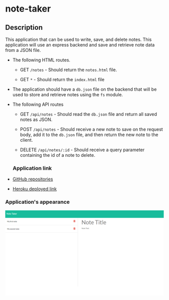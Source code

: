 # note-taker

## Description

This application that can be used to write, save, and delete notes. This application will use an express backend and save and retrieve note data from a JSON file.

* The following HTML routes.

  * GET `/notes` - Should return the `notes.html` file.

  * GET `*` - Should return the `index.html` file

* The application should have a `db.json` file on the backend that will be used to store and retrieve notes using the `fs` module.

* The following API routes

  * GET `/api/notes` - Should read the `db.json` file and return all saved notes as JSON.

  * POST `/api/notes` - Should receive a new note to save on the request body, add it to the `db.json` file, and then return the new note to the client.

  * DELETE `/api/notes/:id` - Should receive a query parameter containing the id of a note to delete. 

  ### Application link

* [GitHub repositories](https://github.com/mugich/note-taker)
* [Heroku deployed link](https://heroku-note-taker.herokuapp.com/)



### Application's appearance
![screenshot](./image/note-taker.png)